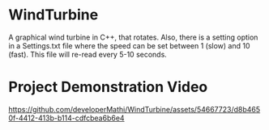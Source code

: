 # WindTurbine

A graphical wind turbine in C++, that
rotates. Also, there is a setting option in a Settings.txt file where the speed can be set between 1
(slow) and 10 (fast). This file will re-read every 5-10 seconds. 

# Project Demonstration Video
https://github.com/developerMathi/WindTurbine/assets/54667723/d8b4650f-4412-413b-b114-cdfcbea6b6e4

